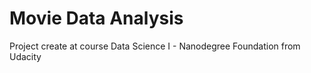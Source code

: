 # Movie Data Analysis

Project create at course Data Science I - Nanodegree Foundation from Udacity
